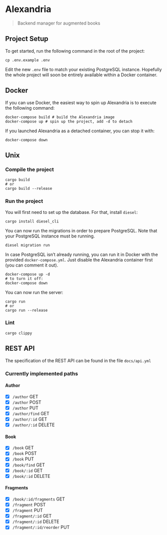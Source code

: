 # Alexandria

> Backend manager for augmented books

## Project Setup

To get started, run the following command in the root of the project:

```shell
cp .env.example .env
```

Edit the new `.env` file to match your existing PostgreSQL instance.
Hopefully the whole project will soon be entirely available within a
Docker container.

## Docker
If you can use Docker, the easiest way to spin up Alexandria is to
execute the following command:
```shell
docker-compose build # build the Alexandria image
docker-compose up # spin up the project, add -d to detach
```

If you launched Alexandria as a detached container, you can stop it
with:
```shell
docker-compose down
```

## Unix
### Compile the project
```shell
cargo build
# or
cargo build --release
```

### Run the project
You will first need to set up the database. For that, install `diesel`:
```shell
cargo install diesel_cli
```

You can now run the migrations in order to prepare PostgreSQL. Note
that your PostgreSQL instance must be running.

```shell
diesel migration run
```

In case PostgreSQL isn’t already running, you can run it in Docker
with the provided `docker-compose.yml`. Just disable the Alexandria
container first (you can comment it out).

```shell
docker-compose up -d
# to turn it off:
docker-compose down
```

You can now run the server:
```shell
cargo run
# or
cargo run --release
```

### Lint
```shell
cargo clippy
```

## REST API
The specification of the REST API can be found in the file
`docs/api.yml`

### Currently implemented paths

#### Author
- [X] `/author` GET
- [X] `/author` POST
- [X] `/author` PUT
- [X] `/author/find` GET
- [X] `/author/:id` GET
- [X] `/author/:id` DELETE

#### Book
- [X] `/book` GET
- [X] `/book` POST
- [X] `/book` PUT
- [X] `/book/find` GET
- [X] `/book/:id` GET
- [X] `/book/:id` DELETE

#### Fragments
- [X] `/book/:id/fragments` GET
- [X] `/fragment` POST
- [X] `/fragment` PUT
- [X] `/fragment/:id` GET
- [X] `/fragment/:id` DELETE
- [X] `/fragment/:id/reorder` PUT
